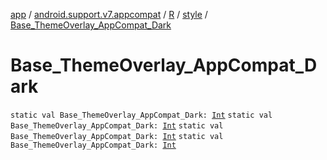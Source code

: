 [app](../../../index.md) / [android.support.v7.appcompat](../../index.md) / [R](../index.md) / [style](index.md) / [Base_ThemeOverlay_AppCompat_Dark](.)

# Base_ThemeOverlay_AppCompat_Dark

`static val Base_ThemeOverlay_AppCompat_Dark: `[`Int`](https://kotlinlang.org/api/latest/jvm/stdlib/kotlin/-int/index.html)
`static val Base_ThemeOverlay_AppCompat_Dark: `[`Int`](https://kotlinlang.org/api/latest/jvm/stdlib/kotlin/-int/index.html)
`static val Base_ThemeOverlay_AppCompat_Dark: `[`Int`](https://kotlinlang.org/api/latest/jvm/stdlib/kotlin/-int/index.html)
`static val Base_ThemeOverlay_AppCompat_Dark: `[`Int`](https://kotlinlang.org/api/latest/jvm/stdlib/kotlin/-int/index.html)